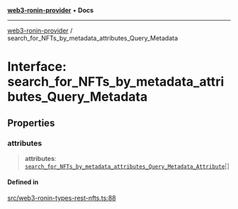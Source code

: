 [**web3-ronin-provider**](../README.md) • **Docs**

***

[web3-ronin-provider](../globals.md) / search\_for\_NFTs\_by\_metadata\_attributes\_Query\_Metadata

# Interface: search\_for\_NFTs\_by\_metadata\_attributes\_Query\_Metadata

## Properties

### attributes

> **attributes**: [`search_for_NFTs_by_metadata_attributes_Query_Metadata_Attribute`](search_for_NFTs_by_metadata_attributes_Query_Metadata_Attribute.md)[]

#### Defined in

[src/web3-ronin-types-rest-nfts.ts:88](https://github.com/chuacw/web3-ronin-provider/blob/74865f4cc367fda569b2ea12b7ca079db4fcf0a2/src/web3-ronin-types-rest-nfts.ts#L88)
